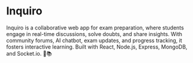 # Inquiro
Inquiro is a collaborative web app for exam preparation, where students engage in real-time discussions, solve doubts, and share insights. With community forums, AI chatbot, exam updates, and progress tracking, it fosters interactive learning. Built with React, Node.js, Express, MongoDB, and Socket.io. 🚀📚
